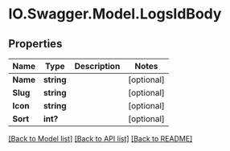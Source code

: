 # IO.Swagger.Model.LogsIdBody
## Properties

Name | Type | Description | Notes
------------ | ------------- | ------------- | -------------
**Name** | **string** |  | [optional] 
**Slug** | **string** |  | [optional] 
**Icon** | **string** |  | [optional] 
**Sort** | **int?** |  | [optional] 

[[Back to Model list]](../README.md#documentation-for-models) [[Back to API list]](../README.md#documentation-for-api-endpoints) [[Back to README]](../README.md)

